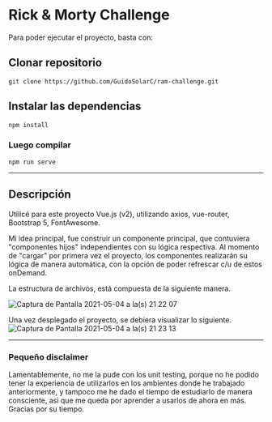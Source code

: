 # Rick & Morty Challenge

Para poder ejecutar el proyecto, basta con:

## Clonar repositorio
```
git clone https://github.com/GuidoSolarC/ram-challenge.git
```

## Instalar las dependencias
```
npm install
```

### Luego compilar
```
npm run serve
```
---

## Descripción
Utilicé para este proyecto Vue.js (v2), utilizando axios, vue-router, Bootstrap 5, FontAwesome.

Mi idea principal, fue construir un componente principal, que contuviera "componentes hijos" independientes con su lógica respectiva.
Al momento de "cargar" por primera vez el proyecto, los componentes realizarán su lógica de manera automática, con la opción de poder refrescar c/u de estos onDemand.

La estructura de archivos, está compuesta de la siguiente manera.

![Captura de Pantalla 2021-05-04 a la(s) 21 22 07](https://user-images.githubusercontent.com/36977397/117087887-cfb06480-ad1e-11eb-9d05-ddb83e2a8459.png)

Una vez desplegado el proyecto, se debiera visualizar lo siguiente.
![Captura de Pantalla 2021-05-04 a la(s) 21 23 13](https://user-images.githubusercontent.com/36977397/117087941-04bcb700-ad1f-11eb-85e4-fd74b87b1ac0.png)

---
### Pequeño disclaimer
Lamentablemente, no me la pude con los unit testing, porque no he podido tener la experiencia de utilizarlos en los ambientes donde he trabajado anteriormente, y tampoco me he dado el tiempo de estudiarlo de manera consciente, asi que me queda por aprender a usarlos de ahora en más.
Gracias por su tiempo.
